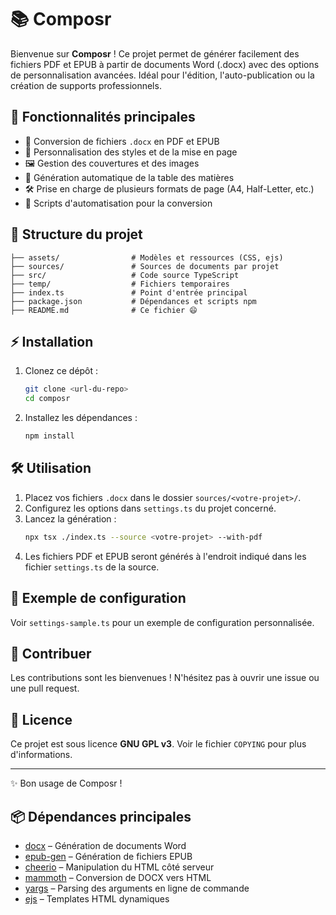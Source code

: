 # 📚 Composr

Bienvenue sur **Composr** ! Ce projet permet de générer facilement des fichiers PDF et EPUB à partir de documents Word (.docx) avec des options de personnalisation avancées. Idéal pour l'édition, l'auto-publication ou la création de supports professionnels.

## 🚀 Fonctionnalités principales

- 📄 Conversion de fichiers `.docx` en PDF et EPUB
- 🎨 Personnalisation des styles et de la mise en page
- 🖼️ Gestion des couvertures et des images
- 📑 Génération automatique de la table des matières
- 🛠️ Prise en charge de plusieurs formats de page (A4, Half-Letter, etc.)
- 🔄 Scripts d'automatisation pour la conversion

## 📂 Structure du projet

```
├── assets/                # Modèles et ressources (CSS, ejs)
├── sources/               # Sources de documents par projet
├── src/                   # Code source TypeScript
├── temp/                  # Fichiers temporaires
├── index.ts               # Point d'entrée principal
├── package.json           # Dépendances et scripts npm
├── README.md              # Ce fichier 😄
```

## ⚡ Installation

1. Clonez ce dépôt :
   ```sh
   git clone <url-du-repo>
   cd composr
   ```
2. Installez les dépendances :
   ```sh
   npm install
   ```

## 🛠️ Utilisation

1. Placez vos fichiers `.docx` dans le dossier `sources/<votre-projet>/`.
2. Configurez les options dans `settings.ts` du projet concerné.
3. Lancez la génération :
   ```sh
   npx tsx ./index.ts --source <votre-projet> --with-pdf
   ```
4. Les fichiers PDF et EPUB seront générés à l'endroit indiqué dans les fichier `settings.ts` de la source.

## 📝 Exemple de configuration

Voir `settings-sample.ts` pour un exemple de configuration personnalisée.

## 🤝 Contribuer

Les contributions sont les bienvenues ! N'hésitez pas à ouvrir une issue ou une pull request.

## 📄 Licence

Ce projet est sous licence **GNU GPL v3**. Voir le fichier `COPYING` pour plus d'informations.

---


✨ Bon usage de Composr !

## 📦 Dépendances principales

- [docx](https://github.com/dolanmiu/docx) – Génération de documents Word
- [epub-gen](https://github.com/cyrilis/epub-gen) – Génération de fichiers EPUB
- [cheerio](https://github.com/cheeriojs/cheerio) – Manipulation du HTML côté serveur
- [mammoth](https://github.com/mwilliamson/mammoth.js) – Conversion de DOCX vers HTML
- [yargs](https://github.com/yargs/yargs) – Parsing des arguments en ligne de commande
- [ejs](https://github.com/mde/ejs) – Templates HTML dynamiques
